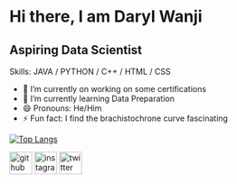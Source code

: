 # Hi there, I am Daryl Wanji

## Aspiring Data Scientist

Skills: JAVA / PYTHON / C++  / HTML / CSS

- 🔭 I’m currently on working on some certifications 
- 🌱 I’m currently learning Data Preparation 
- 😄 Pronouns: He/Him 
- ⚡ Fun fact: I find the brachistochrone curve fascinating 

[![Top Langs](https://github-readme-stats.vercel.app/api/top-langs/?username=Darylwanji)](https://github.com/anuraghazra/github-readme-stats)

[<img src='https://cdn.jsdelivr.net/npm/simple-icons@3.0.1/icons/github.svg' alt='github' height='40'>](https://github.com/Darylwanji)  [<img src='https://cdn.jsdelivr.net/npm/simple-icons@3.0.1/icons/instagram.svg' alt='instagram' height='40'>](https://www.instagram.com/Daryl_b29/)  [<img src='https://cdn.jsdelivr.net/npm/simple-icons@3.0.1/icons/twitter.svg' alt='twitter' height='40'>](https://twitter.com/Daryl_wanji)  
